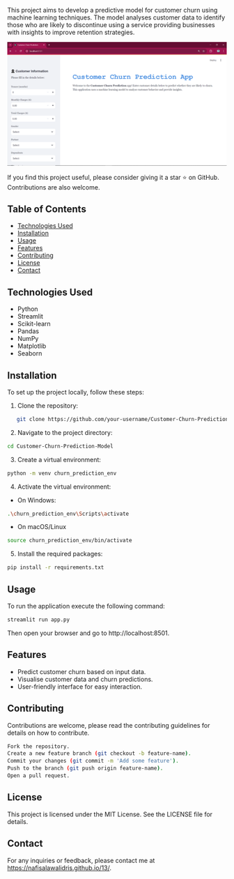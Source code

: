 This project aims to develop a predictive model for customer churn using machine learning techniques. The model analyses customer data to identify those who are likely to discontinue using a service providing businesses with insights to improve retention strategies.

![alt text](<Screenshot (139).png>)

If you find this project useful, please consider giving it a star ⭐ on GitHub. Contributions are also welcome.

## **Table of Contents**
- [Technologies Used](#technologies-used)
- [Installation](#installation)
- [Usage](#usage)
- [Features](#features)
- [Contributing](#contributing)
- [License](#license)
- [Contact](#contact)

## **Technologies Used**
- Python
- Streamlit
- Scikit-learn
- Pandas
- NumPy
- Matplotlib
- Seaborn

## **Installation**
To set up the project locally, follow these steps:

1. Clone the repository:
```bash
   git clone https://github.com/your-username/Customer-Churn-Prediction-Model.git
```
2. Navigate to the project directory:
```bash
cd Customer-Churn-Prediction-Model
```
3. Create a virtual environment:
```bash
python -m venv churn_prediction_env
```
4. Activate the virtual environment:
- On Windows:
```bash
.\churn_prediction_env\Scripts\activate
```
- On macOS/Linux
```bash
source churn_prediction_env/bin/activate
```
5. Install the required packages:
```bash
pip install -r requirements.txt
```
## **Usage**
To run the application execute the following command:
```bash
streamlit run app.py
```
Then open your browser and go to http://localhost:8501.

## **Features**
- Predict customer churn based on input data.
- Visualise customer data and churn predictions.
- User-friendly interface for easy interaction.

## **Contributing**
Contributions are welcome, please read the contributing guidelines for details on how to contribute.
```bash
Fork the repository.
Create a new feature branch (git checkout -b feature-name).
Commit your changes (git commit -m 'Add some feature').
Push to the branch (git push origin feature-name).
Open a pull request.
```
## **License**
This project is licensed under the MIT License. See the LICENSE file for details.

## **Contact**
For any inquiries or feedback, please contact me at https://nafisalawalidris.github.io/13/.
```bash
